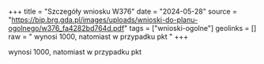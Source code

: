 +++
title = "Szczegóły wniosku W376"
date = "2024-05-28"
source = "https://bip.brg.gda.pl/images/uploads/wnioski-do-planu-ogolnego/w376_fa4282bd764d.pdf"
tags = ["wnioski-ogolne"]
geolinks = []
raw = " wynosi 1000, natomiast w przypadku pkt "
+++

 wynosi 1000, natomiast w przypadku pkt 


